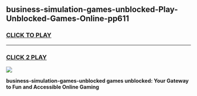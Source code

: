 
## business-simulation-games-unblocked-Play-Unblocked-Games-Online-pp611
<h3>
<a href="https://premium76.site?title=business-simulation-games-unblocked&ref=25A">CLICK TO PLAY</a></h3>
<hr>

<h3>
<a href="https://premium76.site?title=business-simulation-games-unblocked&ref=25A">CLICK 2 PLAY</a>
  
</h3>

<a href="https://premium76.site?title=business-simulation-games-unblocked&ref=25A"><img src="https://clearcache.store/games.png"></a>


**business-simulation-games-unblocked games unblocked: Your Gateway to Fun and Accessible Online Gaming**

